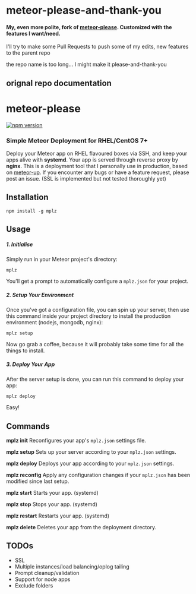 meteor-please-and-thank-you
====================================================
#### My, even more polite, fork of [meteor-please](https://github.com/hellstad/meteor-please). Customized with the features I want/need.

I'll try to make some Pull Requests to push some of my edits, new features to the parent repo

the repo name is too long... I might make it please-and-thank-you


orignal repo  documentation
----------------------------------------------------
# meteor-please
[![npm version](https://badge.fury.io/js/mplz.svg)](http://badge.fury.io/js/mplz)
### Simple Meteor Deployment for RHEL/CentOS 7+
Deploy your Meteor app on RHEL flavoured boxes via SSH, and keep your apps alive with __systemd__. Your app is served through reverse proxy by __nginx__. This is a deployment tool that I personally use in production, based on [meteor-up](https://github.com/arunoda/meteor-up). If you encounter any bugs or have a feature request, please post an issue. (SSL is implemented but not tested thoroughly yet)

## Installation
````
npm install -g mplz
````

## Usage
##### 1. Initialise
Simply run in your Meteor project's directory:
````
mplz
````
You'll get a prompt to automatically configure a `mplz.json` for your project.

##### 2. Setup Your Environment
Once you've got a configuration file, you can spin up your server, then use this command inside your project directory to install the production environment (nodejs, mongodb, nginx):
````
mplz setup
````

Now go grab a coffee, because it will probably take some time for all the things to install.

##### 3. Deploy Your App
After the server setup is done, you can run this command to deploy your app:
````
mplz deploy
````

Easy!

## Commands
__mplz init__ Reconfigures your app's `mplz.json` settings file.

__mplz setup__ Sets up your server according to your `mplz.json` settings.

__mplz deploy__ Deploys your app according to your `mplz.json` settings.

__mplz reconfig__ Apply any configuration changes if your `mplz.json` has been modified since last setup.

__mplz start__ Starts your app. (systemd)

__mplz stop__ Stops your app. (systemd)

__mplz restart__ Restarts your app. (systemd)

__mplz delete__ Deletes your app from the deployment directory.

## TODOs
- SSL
- Multiple instances/load balancing/oplog tailing
- Prompt cleanup/validation
- Support for node apps
- Exclude folders
